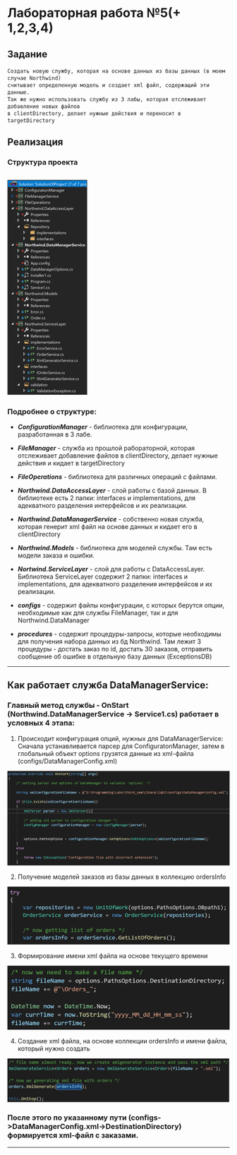 # Лабораторная работа №5(+ 1,2,3,4)

## Задание
```
Создать новую службу, которая на основе данных из базы данных (в моем случае Northwind) 
считывает определенную модель и создает xml файл, содержащий эти данные.
Так же нужно использовать службу из 3 лабы, которая отслеживает добавление новых файлов
в clientDirectory, делает нужные действия и переносит в targetDirectory
```

## Реализация
### Структура проекта
![Image alt](https://github.com/dmkrch/Labs/blob/master/third_sem/CSharp/lab5/images/projectStructure.png)
---

  ### Подробнее о структуре:
- ***ConfigurationManager*** - библиотека для конфигурации, разработанная в 3 лабе.

- ***FileManager*** - служба из прошлой рабораторной, которая отслеживает добавление файлов в clientDirectory, делает нужные действия и кидает в targetDirectory

- ***FileOperations*** - библиотека для различных операций с файлами.

- ***Northwind.DataAccessLayer*** - слой работы с базой данных. В библиотеке есть 2 папки: interfaces и implementations, для адекватного разделения интерфейсов и их реализации.

- ***Northwind.DataManagerService*** - собственно новая служба, которая генерит xml файл на основе данных и кидает его в clientDirectory

- ***Northwind.Models*** - библиотека для моделей службы. Там есть модели заказа и ошибки.

- ***Nortwind.ServiceLayer*** - слой для работы с DataAccessLayer. Библиотека ServiceLayer содержит 2 папки: interfaces и implementations, для адекватного разделения интерфейсов и их реализации.

- ***configs*** - содержит файлы конфигурации, с которых берутся опции, необходимые как для службы FileManager, так и для Northwind.DataManager

- ***procedures*** - содержит процедуры-запросы, которые необходимы для получения набора данных из бд Northwind. Там лежит 3 процедуры - достать заказ по id, достать 30 заказов, отправить сообщение об ошибке в отдельную базу данных (ExceptionsDB)
---
## Как работает служба DataManagerService:
### Главный метод службы - OnStart (Northwind.DataManagerService -> Service1.cs) работает в условных 4 этапа:

1. Происходит конфигурация опций, нужных для DataManagerService: Сначала
устанавливается парсер для ConfiguratonManager, затем в глобальный объект
options грузятся данные из xml-файла (configs/DataManagerConfig.xml)

![Image alt](https://github.com/dmkrch/Labs/blob/master/third_sem/CSharp/lab5/images/managerConfig.png)

2. Получение моделей заказов из базы данных в коллекцию ordersInfo

![Image alt](https://github.com/dmkrch/Labs/blob/master/third_sem/CSharp/lab5/images/gettingOrderList.png)

3. Формирование имени xml файла на основе текущего времени

![Image alt](https://github.com/dmkrch/Labs/blob/master/third_sem/CSharp/lab5/images/xmlFileName.png)

4. Создание xml файла, на основе коллекции ordersInfo и имени файла,
который нужно создать

![Image alt](https://github.com/dmkrch/Labs/blob/master/third_sem/CSharp/lab5/images/generateXml.png)

### После этого по указанному пути (configs->DataManagerConfig.xml->DestinationDirectory) формируется xml-файл с заказами.
---
